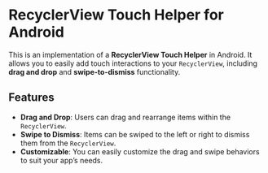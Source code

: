 # RecyclerView Touch Helper for Android

This is an implementation of a **RecyclerView Touch Helper** in Android. It allows you to easily add touch interactions to your `RecyclerView`, including **drag and drop** and **swipe-to-dismiss** functionality.

## Features

- **Drag and Drop**: Users can drag and rearrange items within the `RecyclerView`.
- **Swipe to Dismiss**: Items can be swiped to the left or right to dismiss them from the `RecyclerView`.
- **Customizable**: You can easily customize the drag and swipe behaviors to suit your app’s needs.
